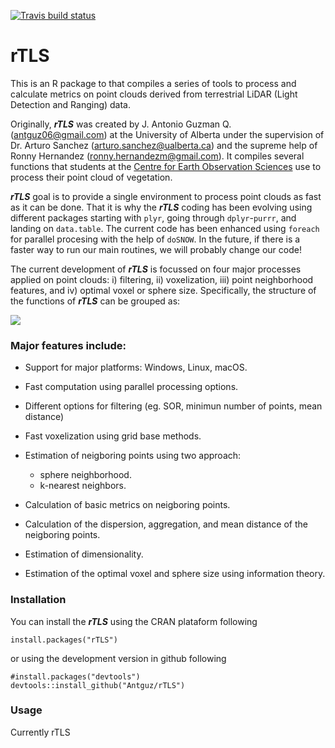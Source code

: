 [![Travis build status](https://travis-ci.com/Antguz/rTLS.svg?branch=master)](https://travis-ci.com/Antguz/rTLS)

# rTLS


This is an R package to that compiles a series of tools to process and calculate metrics on point clouds derived from terrestrial LiDAR (Light Detection and Ranging) data.

Originally, ___rTLS___ was created by J. Antonio Guzman Q. (<antguz06@gmail.com>) at the University of Alberta under the supervision of Dr. Arturo Sanchez (<arturo.sanchez@ualberta.ca>) and the supreme help of Ronny Hernandez (<ronny.hernandezm@gmail.com>). It compiles several functions that students at the [Centre for Earth Observation Sciences](https://www.ualberta.ca/faculties/centresinstitutes/centre-for-earth-observatiTheon-sciences) use to process their point cloud of vegetation.

___rTLS___ goal is to provide a single environment to process point clouds as fast as it can be done. That it is why the ___rTLS___ coding has been evolving using different packages starting with `plyr`, going through `dplyr`-`purrr`, and landing on `data.table`. The current code has been enhanced using  `foreach` for parallel procesing with the help of `doSNOW`. In the future, if there is a faster way to run our main routines, we will probably change our code!

The current development of ___rTLS___ is focussed on four major processes applied on point clouds: i) filtering, ii) voxelization, iii) point neighborhood features, and iv) optimal voxel or sphere size. Specifically, the structure of the functions of ___rTLS___ can be grouped as:

![](https://user-images.githubusercontent.com/7254767/51277964-6b730680-1996-11e9-97ea-3360bb47b51e.png)

### Major features include:

* Support for major platforms: Windows, Linux, macOS.

* Fast computation using parallel processing options.

* Different options for filtering (eg. SOR, minimun number of points, mean distance)

* Fast voxelization using grid base methods.

* Estimation of neigboring points using two approach: 
    + sphere neighborhood. 
    + k-nearest neighbors.

* Calculation of basic metrics on neigboring points.

* Calculation of the dispersion, aggregation, and mean distance of the neigboring points.

* Estimation of dimensionality.

* Estimation of the optimal voxel and sphere size using information theory.


### Installation


You can install the ___rTLS___ using the CRAN plataform following

```{r}
install.packages("rTLS")
```

or using the development version in github following

```{r}
#install.packages("devtools")
devtools::install_github("Antguz/rTLS")
```

### Usage

Currently rTLS

